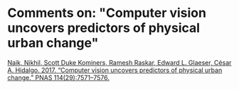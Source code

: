 # Comments on: "Computer vision uncovers predictors of physical urban change"
[Naik, Nikhil, Scott Duke Kominers, Ramesh Raskar, Edward L. Glaeser, César A. Hidalgo. 2017. “Computer vision uncovers predictors of physical urban change.” PNAS 114(29):7571–7576.](http://www.pnas.org/content/114/29/7571.short)
